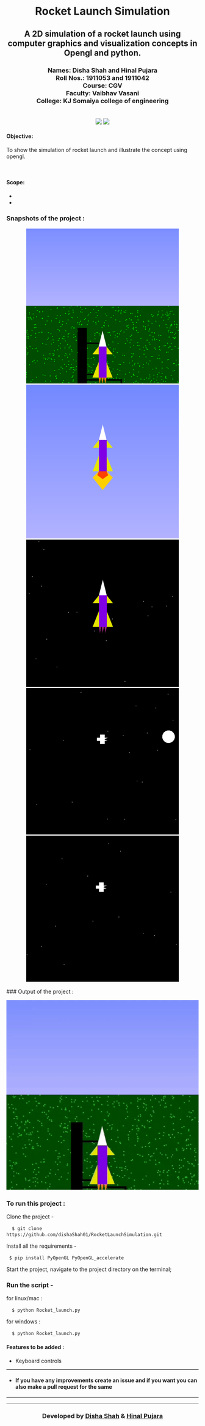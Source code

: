 
<h1 align="center">Rocket Launch Simulation</h1>
<div align="center">
  
  <h2> A 2D simulation of a rocket launch using computer graphics and visualization concepts in Opengl and python.</h2>
<h3>
  Names: Disha Shah and Hinal Pujara<br>
  Roll Nos.: 1911053 and 1911042<br>
  Course: CGV<br>
  Faculty: Vaibhav Vasani<br>
  College: KJ Somaiya college of engineering<br><br>
</h3>
</div>

<div align="center">

[![](https://img.shields.io/badge/Made_with-OpenGL-blue?style=for-the-badge&logo=opengl)](https://www.opengl.org/ "OpenGL")
[![](https://img.shields.io/badge/Made_with-python-yellow?style=for-the-badge&logo=python)](https://www.python.org/ "Python")


</div>

<div>
<h4>
<b>Objective:</b></h4>

To show the simulation of rocket launch and illustrate the concept using opengl.

<br>


<h4>
<b>
Scope:
</b>
<h4>
<ul>
<li>
</li>
<li>
</li>
</ul>
</div>


### Snapshots of the project :

<div align="center">
  
![img](Output/img/p1.png)
![img](Output/img/p2.png)
![img](Output/img/p3.png)
![img](Output/img/p4.png)
![img](Output/img/p5.png)


</div>
### Output of the project :
<div align="center">
  
![video](Output/vid/output_gif.gif)


</div>

### To run this project :

Clone the project -
```
  $ git clone https://github.com/dishaShah01/RocketLaunchSimulation.git
```
  
Install all the requirements -
```
 $ pip install PyOpenGL PyOpenGL_accelerate
```
Start the project, navigate to the project directory on the terminal;
 ### Run the script -
 for linux/mac :
```
  $ python Rocket_launch.py
```  
 for windows :
``` 
  $ python Rocket_launch.py
```

 #### Features to be added :
- Keyboard controls

---
- #### If you have any improvements create an issue and if you want you can also make a pull request for the same 

---


---
<h3 align="center"><b>Developed by <a href="https://github.com/dishaShah01">Disha Shah</a> & <a href="https://github.com/hinalpujara">Hinal Pujara</a></b></h1>

